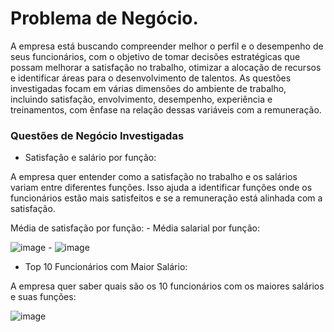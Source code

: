 # Problema de Negócio.

A empresa está buscando compreender melhor o perfil e o desempenho de seus funcionários, com o objetivo de tomar decisões estratégicas que possam melhorar a satisfação no trabalho, otimizar a alocação de recursos e identificar áreas para o desenvolvimento de talentos. As questões investigadas focam em várias dimensões do ambiente de trabalho, incluindo satisfação, envolvimento, desempenho, experiência e treinamentos, com ênfase na relação dessas variáveis com a remuneração.


### Questões de Negócio Investigadas
- Satisfação e salário por função: 

A empresa quer entender como a satisfação no trabalho e os salários variam entre diferentes funções. Isso ajuda a identificar funções onde os funcionários estão mais satisfeitos e se a remuneração está alinhada com a satisfação.

Média de satisfação por função:        -        Média salarial por função:

![image](https://github.com/user-attachments/assets/dd469758-cb44-4203-bc20-c365e88ef714)        -        ![image](https://github.com/user-attachments/assets/6633b686-8fa7-43c6-afc3-eef9bbccd3d4)



- Top 10 Funcionários com Maior Salário: 

A empresa quer saber quais são os 10 funcionários com os maiores salários e suas funções:

![image](https://github.com/user-attachments/assets/7dc6a3d2-08a6-466c-88b5-aab49b536a27)







